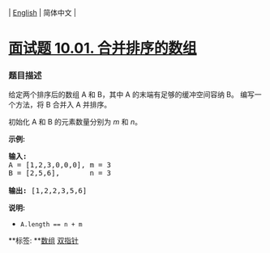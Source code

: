 | [English](README_EN.md) | 简体中文 |

# [面试题 10.01. 合并排序的数组](https://leetcode-cn.com/problems/sorted-merge-lcci)
 ### 题目描述
<p>给定两个排序后的数组 A 和 B，其中 A 的末端有足够的缓冲空间容纳 B。 编写一个方法，将 B 合并入 A 并排序。</p>

<p>初始化&nbsp;A 和 B 的元素数量分别为&nbsp;<em>m</em> 和 <em>n</em>。</p>

<p><strong>示例:</strong></p>

<pre><strong>输入:</strong>
A = [1,2,3,0,0,0], m = 3
B = [2,5,6],       n = 3

<strong>输出:</strong>&nbsp;[1,2,2,3,5,6]</pre>

<p><strong>说明:</strong></p>

<ul>
	<li><code>A.length == n + m</code></li>
</ul>

**标签:	**[数组](https://leetcode-cn.com/tag/array) [双指针](https://leetcode-cn.com/tag/two-pointers) 